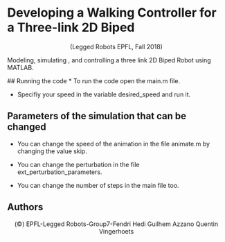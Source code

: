 # Developing a Walking Controller for a Three-link 2D Biped
<p> <center> (Legged Robots EPFL, Fall 2018)</center>  </p>
<p> Modeling, simulating , and controlling a three link 2D Biped Robot using MATLAB.</p>
## Running the code
* To run the code open the main.m file.</p>

* Specifiy your speed in the variable desired_speed and run it.</p>

## Parameters of the simulation that can be changed
* You can change the speed of the animation in the file animate.m by changing the value skip.</p>

* You can change the perturbation in the file ext_perturbation_parameters.</p>

* You can change the number of steps in the main file too.</p>

## Authors
<p> <center> (©) EPFL-Legged Robots-Group7-Fendri Hedi Guilhem Azzano Quentin Vingerhoets </center> </p>
